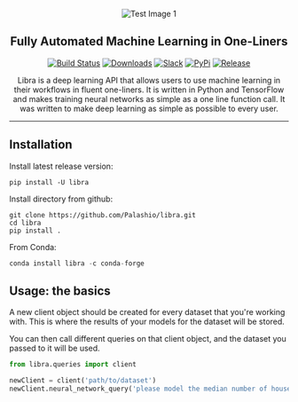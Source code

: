 <div align="center">
  

![Test Image 1](/tools/data/gh_images/libra-logo.png)

## Fully Automated Machine Learning in One-Liners

[![Build Status](https://travis-ci.org/Palashio/libra.svg?branch=master)](https://travis-ci.org/Palashio/libra)
[![Downloads](https://pepy.tech/badge/libra)](https://pepy.tech/project/libra)
[![Slack](https://img.shields.io/badge/slack-chat-green.svg?logo=slack)](https://join.slack.com/t/the-libra-team/shared_invite/zt-ek6bpd47-hdIxXlRAenKfy5JNWe8bgw)
[![PyPi](https://img.shields.io/badge/pypi%20package-0.0.1-blue)](https://pypi.org/project/libra/)
[![Release](https://img.shields.io/badge/Next%20Release-July%2012-green)](https://pypi.org/project/libra/)


Libra is a deep learning API that allows users to use machine learning in their workflows in fluent one-liners. It is written in Python and TensorFlow and makes training neural networks as simple as a one line function call. It was written to make deep learning as simple as possible to every user. 
*** 

</div>

## Installation

Install latest release version:

```
pip install -U libra
```

Install directory from github:

```
git clone https://github.com/Palashio/libra.git
cd libra
pip install .
```
From Conda:

```python
conda install libra -c conda-forge
```

## Usage: the basics

A new client object should be created for every dataset that you're working with. This is where the results of your models for the dataset will be stored.

You can then call different queries on that client object, and the dataset you passed to it will be used. 

```python
from libra.queries import client

newClient = client('path/to/dataset') 
newClient.neural_network_query('please model the median number of households')
```
